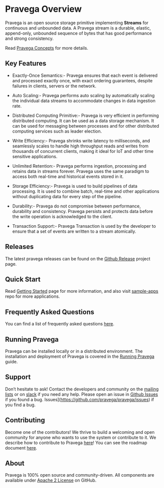 <!--
 Copyright (c) 2017 Dell Inc., or its subsidiaries. All Rights Reserved.
 
 Licensed under the Apache License, Version 2.0 (the "License");
 you may not use this file except in compliance with the License.
 You may obtain a copy of the License at
 
     http://www.apache.org/licenses/LICENSE-2.0
 -->
 # Pravega Overview
 
 Pravega is an open source storage primitive implementing **Streams** for continuous and unbounded data. A Pravega stream is a durable, elastic, append-only, unbounded sequence of bytes that has good performance and strong consistency.  
 
 Read [Pravega Concepts](pravega-concepts.md) for more details.
 
 ## Key Features 
 
 -   Exactly-Once Semantics:- Pravega ensures that each event is delivered and processed exactly once, with exact ordering guarantees, despite failures in clients, servers or the network.
 
 -   Auto Scaling:- Pravega performs auto scaling by automatically scaling the individual data streams to accommodate changes in data ingestion rate.
 
 -   Distributed Computing Primitive:- Pravega is very efficient in performing distributed computing. It can be used as a data storage mechanism. It can be used for messaging between processes and for other distributed computing services such as leader election.
 
 -   Write Efficiency:- Pravega shrinks write latency to milliseconds, and seamlessly scales to handle high throughput reads and writes from thousands of concurrent clients, making it ideal for IoT and other time sensitive applications.
 
 -   Unlimited Retention:- Pravega performs ingestion, processing and retains data in streams forever. Pravega uses the same paradigm to access both real-time and historical events stored in it.
 
 -   Storage Efficiency:-  Pravega is used to build pipelines of data processing. It is used to combine batch, real-time and other applications without duplicating data for every step of the pipeline.
 
 -   Durability:- Pravega do not compromise between performance, durability and consistency. Pravega persists and protects data before the write operation is acknowledged to the client.
     
 -   Transaction Support:-  Pravega Transaction is used by the developer to ensure that a set of events are written to a stream atomically.
 
 
 ## Releases
 
 The latest pravega releases can be found on the [Github Release](https://github.com/pravega/pravega/releases) project page.
 
 ## Quick Start
 
 Read [Getting Started](getting-started.md) page for more information, and also visit [sample-apps](https://github.com/pravega/pravega-samples) repo for more applications. 
 
 ## Frequently Asked Questions
 
 You can find a list of frequently asked questions [here](faq.md).
 
 ## Running Pravega
 
 Pravega can be installed locally or in a distributed environment. The installation and deployment of Pravega is covered in the [Running Pravega](deployment/deployment.md) guide.
 
 ## Support
 Don’t hesitate to ask! Contact the developers and community on the [mailing lists](https://groups.google.com/forum/#!forum/pravega-users) or on [slack](https://pravega-io.slack.com/) if you need any help. 
Please open an issue in [Github
Issues](https://github.com/pravega/pravega/issues) if you found a bug.
Issues](https://github.com/pravega/pravega/issues) if you find a bug.
 ## Contributing
  Become one of the contributors! We thrive to build a welcoming and open
 community for anyone who wants to use the system or contribute to it.
 We describe how to contribute to Pravega [here](contributing.md)! You can see the roadmap document [here](roadmap.md).
 
 ## About
 
 Pravega is 100% open source and community-driven. All components are available
 under [Apache 2 License](https://www.apache.org/licenses/LICENSE-2.0.html) on
 GitHub.
